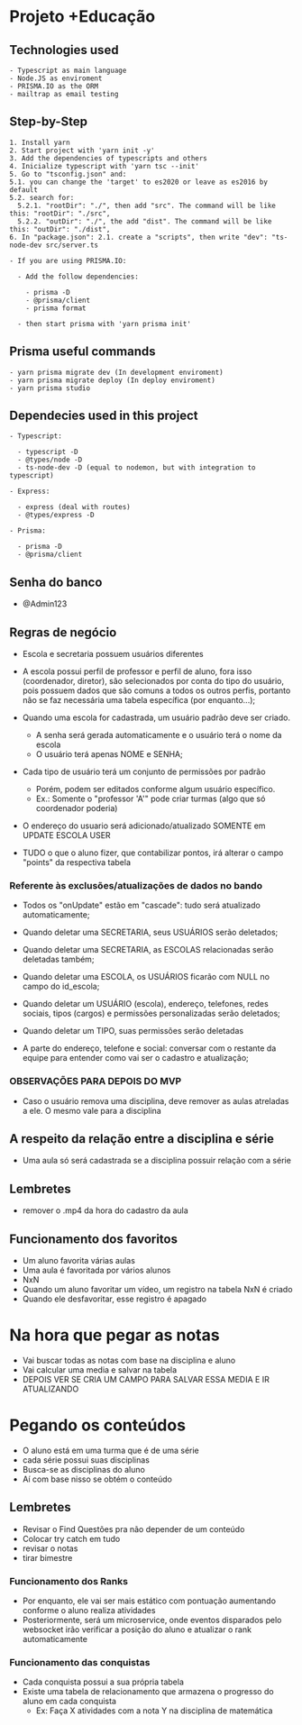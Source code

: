 # Projeto +Educação

## Technologies used

    - Typescript as main language
    - Node.JS as enviroment
    - PRISMA.IO as the ORM
    - mailtrap as email testing

## Step-by-Step

    1. Install yarn
    2. Start project with 'yarn init -y'
    3. Add the dependencies of typescripts and others
    4. Inicialize typescript with 'yarn tsc --init'
    5. Go to "tsconfig.json" and:
    5.1. you can change the 'target' to es2020 or leave as es2016 by default
    5.2. search for:
      5.2.1. "rootDir": "./", then add "src". The command will be like this: "rootDir": "./src",
      5.2.2. "outDir": "./", the add "dist". The command will be like this: "outDir": "./dist",
    6. In "package.json": 2.1. create a "scripts", then write "dev": "ts-node-dev src/server.ts

    - If you are using PRISMA.IO:

      - Add the follow dependencies:

        - prisma -D
        - @prisma/client
        - prisma format

      - then start prisma with 'yarn prisma init'

## Prisma useful commands

    - yarn prisma migrate dev (In development enviroment)
    - yarn prisma migrate deploy (In deploy enviroment)
    - yarn prisma studio

## Dependecies used in this project

    - Typescript:

      - typescript -D
      - @types/node -D
      - ts-node-dev -D (equal to nodemon, but with integration to typescript)

    - Express:

      - express (deal with routes)
      - @types/express -D

    - Prisma:

      - prisma -D
      - @prisma/client

## Senha do banco

- @Admin123

## Regras de negócio

- Escola e secretaria possuem usuários diferentes
- A escola possui perfil de professor e perfil de aluno, fora isso (coordenador, diretor), são selecionados por conta do tipo do usuário, pois
  possuem dados que são comuns a todos os outros perfis, portanto não se faz necessária uma tabela específica (por enquanto...);

- Quando uma escola for cadastrada, um usuário padrão deve ser criado.

  - A senha será gerada automaticamente e o usuário terá o nome da escola
  - O usuário terá apenas NOME e SENHA;

- Cada tipo de usuário terá um conjunto de permissões por padrão

  - Porém, podem ser editados conforme algum usuário específico.
  - Ex.: Somente o "professor 'A'" pode criar turmas (algo que só coordenador poderia)

- O endereço do usuario será adicionado/atualizado SOMENTE em UPDATE ESCOLA USER

- TUDO o que o aluno fizer, que contabilizar pontos, irá alterar o campo "points" da respectiva tabela

### Referente às exclusões/atualizações de dados no bando

- Todos os "onUpdate" estão em "cascade": tudo será atualizado automaticamente;
- Quando deletar uma SECRETARIA, seus USUÁRIOS serão deletados;
- Quando deletar uma SECRETARIA, as ESCOLAS relacionadas serão deletadas também;
- Quando deletar uma ESCOLA, os USUÁRIOS ficarão com NULL no campo do id_escola;
- Quando deletar um USUÁRIO (escola), endereço, telefones, redes sociais, tipos (cargos) e permissões personalizadas serão deletados;
- Quando deletar um TIPO, suas permissões serão deletadas

- A parte do endereço, telefone e social: conversar com o restante da equipe para entender como vai ser o cadastro e atualização;

### OBSERVAÇÕES PARA DEPOIS DO MVP

- Caso o usuário remova uma disciplina, deve remover as aulas atreladas a ele. O mesmo vale para a disciplina

## A respeito da relação entre a disciplina e série

- Uma aula só será cadastrada se a disciplina possuir relação com a série

## Lembretes

- remover o .mp4 da hora do cadastro da aula

## Funcionamento dos favoritos

- Um aluno favorita várias aulas
- Uma aula é favoritada por vários alunos
- NxN
- Quando um aluno favoritar um vídeo, um registro na tabela NxN é criado
- Quando ele desfavoritar, esse registro é apagado

# Na hora que pegar as notas

- Vai buscar todas as notas com base na disciplina e aluno
- Vai calcular uma media e salvar na tabela
- DEPOIS VER SE CRIA UM CAMPO PARA SALVAR ESSA MEDIA E IR ATUALIZANDO

# Pegando os conteúdos

- O aluno está em uma turma que é de uma série
- cada série possui suas disciplinas
- Busca-se as disciplinas do aluno
- Aí com base nisso se obtém o conteúdo

## Lembretes

- Revisar o Find Questões pra não depender de um conteúdo
- Colocar try catch em tudo
- revisar o notas
- tirar bimestre

### Funcionamento dos Ranks

- Por enquanto, ele vai ser mais estático com pontuação aumentando conforme o aluno realiza atividades
- Posteriormente, será um microservice, onde eventos disparados pelo websocket irão verificar a posição do aluno e atualizar o rank automaticamente

### Funcionamento das conquistas
  - Cada conquista possui a sua própria tabela
  - Existe uma tabela de relacionamento que armazena o progresso do aluno em cada conquista
    - Ex: Faça X atividades com a nota Y na disciplina de matemática